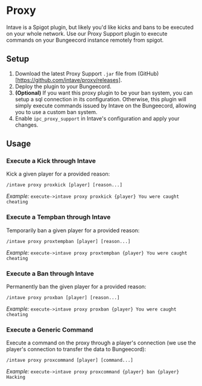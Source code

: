 # Proxy

Intave is a Spigot plugin, but likely you'd like kicks and bans to be executed on your whole network. Use our Proxy
Support plugin to execute commands on your Bungeecord instance remotely from spigot.

## Setup

1. Download the latest Proxy Support `.jar` file from (GitHub)[https://github.com/intave/proxy/releases].
2. Deploy the plugin to your Bungeecord.
3. **(Optional)** If you want this proxy plugin to be your ban system, you can setup a sql connection in its
   configuration. Otherwise, this plugin will simply execute commands issued by Intave on the Bungeecord, allowing you
   to use a custom ban system.
4. Enable `ipc_proxy_support` in Intave's configuration and apply your changes.

## Usage
### Execute a Kick through Intave

Kick a given player for a provided reason:

`/intave proxy proxkick [player] [reason...]`

*Example:* `execute->intave proxy proxkick {player} You were caught cheating`

### Execute a Tempban through Intave

Temporarily ban a given player for a provided reason:

`/intave proxy proxtempban [player] [reason...]`

*Example:* `execute->intave proxy proxtempban {player} You were caught cheating`

### Execute a Ban through Intave

Permanently ban the given player for a provided reason:

`/intave proxy proxban [player] [reason...]`

*Example:* `execute->intave proxy proxban {player} You were caught cheating`

### Execute a Generic Command

Execute a command on the proxy through a player's connection (we use the player's connection to transfer the data to
Bungeecord):

`/intave proxy proxcommand [player] [command...]`

*Example:* `execute->intave proxy proxcommand {player} ban {player} Hacking`
